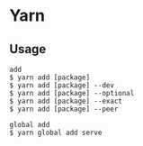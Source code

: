 # Yarn

## Usage

    add
    $ yarn add [package]
    $ yarn add [package] --dev
    $ yarn add [package] --optional
    $ yarn add [package] --exact
    $ yarn add [package] --peer

    global add
    $ yarn global add serve
